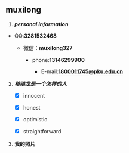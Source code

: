 ## muxilong ##

1. ***personal information***

* QQ:**3281532468**
   
  * 微信：**muxilong327**
   
    * phone:**13146299900**
   
      * E-mail:**1800011745@pku.edu.cn**
   
  
2. ***穆禧龙是一个怎样的人***

   - [x] innocent
   
   - [x] honest
   
   - [x] optimistic
   
   - [x] straightforward

3. **我的照片**





